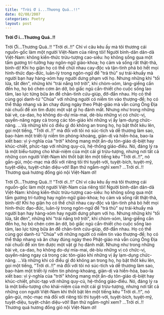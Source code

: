 ```yaml
---
title: "Trời Ơ i...Thương Quá..!!"
date: 02/08/2007
categories: Poetry
layout: post
---
```


**Trời Ơ i...Thương Quá..!!**

Trời Ơi...Thương Quá..!!
     "Trời ơi..!!"  Chỉ vì câu kêu ấy mà tôi thương cái nguồn-gốc làm một người Việt-Nam của riêng tôi!  Người bình-dân dân-dã Việt-Nam: không kiến-thức trừu-tượng cao-siêu: họ không sống qua một tấm gương trí-tưởng hay ngôn-ngữ giáo-khoa; họ cảm và sống rất thật-thà, bình-dị!  Khi họ giận họ có thể chửi nhau cay-độc và tận-tình phá bỏ hết mọi hình-thức đạo-đức, luân-lý trong ngôn-ngữ để "trả thù" sự trái-khuấy mà người bạn hay hàng-xóm hay người dưng phạm với họ.  Nhưng những khi "tối lửa, tắt đèn", những khi "trái nắng trở trời", khi chòm-xóm, láng-giềng cần đến họ, họ bỏ chén cơm ăn dở, bỏ giấc ngủ cần-thiết cho cuộc sống lao tâm, lao lực từng bữa ăn để chân-tình cứu-giúp, đỡ-đần nhau.
     Họ có thể cùng gọi danh-từ "Chúa" với những người có niềm tin vào thượng-đế; họ có thể thắp nhang và ăn chay đúng ngày theo Phật-giáo mà vẫn cúng Ông Địa nải chuối để xin tìm được một vật gì họ đánh mất.  Nhưng như trong những bài vè, ca-dao, họ không do-dự mỉa-mai, dè-bỉu những vị có chức-vị, quyền-năng ngay cả trong các tôn-giáo khi những vị ấy lạm-dụng chức-năng.
     ...Và những khi có điều gì đó không an trong họ, họ bật thốt kêu lên, gọi một tiếng, "Trời ơi..!!" mà đối với tôi nó súc-tích và dễ thương làm sao, bao-hàm một triết-lý niềm tin phóng-khoáng, giản-dị và hiền-hòa, bao-la xiết bao: vì ý-nghĩa của "trời" không mang một ẩn-dụ tôn-giáo dị-biệt hay khúc-chiết, phức-tạp với những quy-củ, hệ-thống giáo-điều.  Nó, đáng lý ra là một biểu-tượng cho khái-niệm của một cái gì trừu-tượng, nhưng nơi tất cả những con người Việt-Nam khi thốt bật lên một tiếng kêu "Trời ơi..!!", nó gần-gủi, mộc-mạc mà đối với riêng tôi thì tuyệt-vời, tuyệt-bích, tuyệt-mỹ, tuyệt-diệu, tuyệt-chân diệu-vời!  Bạn thử ngẫm-nghĩ xem?
    ...Trời ơi..!! Thương quá hương đồng gió nội Việt-Nam ơi!

Trời Ơi...Thương Quá..!!
     "Trời ơi..!!"  Chỉ vì câu kêu ấy mà tôi thương cái nguồn-gốc làm một người Việt-Nam của riêng tôi!  Người bình-dân dân-dã Việt-Nam: không kiến-thức trừu-tượng cao-siêu: họ không sống qua một tấm gương trí-tưởng hay ngôn-ngữ giáo-khoa; họ cảm và sống rất thật-thà, bình-dị!  Khi họ giận họ có thể chửi nhau cay-độc và tận-tình phá bỏ hết mọi hình-thức đạo-đức, luân-lý trong ngôn-ngữ để "trả thù" sự trái-khuấy mà người bạn hay hàng-xóm hay người dưng phạm với họ.  Nhưng những khi "tối lửa, tắt đèn", những khi "trái nắng trở trời", khi chòm-xóm, láng-giềng cần đến họ, họ bỏ chén cơm ăn dở, bỏ giấc ngủ cần-thiết cho cuộc sống lao tâm, lao lực từng bữa ăn để chân-tình cứu-giúp, đỡ-đần nhau.
     Họ có thể cùng gọi danh-từ "Chúa" với những người có niềm tin vào thượng-đế; họ có thể thắp nhang và ăn chay đúng ngày theo Phật-giáo mà vẫn cúng Ông Địa nải chuối để xin tìm được một vật gì họ đánh mất.  Nhưng như trong những bài vè, ca-dao, họ không do-dự mỉa-mai, dè-bỉu những vị có chức-vị, quyền-năng ngay cả trong các tôn-giáo khi những vị ấy lạm-dụng chức-năng.
     ...Và những khi có điều gì đó không an trong họ, họ bật thốt kêu lên, gọi một tiếng, "Trời ơi..!!" mà đối với tôi nó súc-tích và dễ thương làm sao, bao-hàm một triết-lý niềm tin phóng-khoáng, giản-dị và hiền-hòa, bao-la xiết bao: vì ý-nghĩa của "trời" không mang một ẩn-dụ tôn-giáo dị-biệt hay khúc-chiết, phức-tạp với những quy-củ, hệ-thống giáo-điều.  Nó, đáng lý ra là một biểu-tượng cho khái-niệm của một cái gì trừu-tượng, nhưng nơi tất cả những con người Việt-Nam khi thốt bật lên một tiếng kêu "Trời ơi..!!", nó gần-gủi, mộc-mạc mà đối với riêng tôi thì tuyệt-vời, tuyệt-bích, tuyệt-mỹ, tuyệt-diệu, tuyệt-chân diệu-vời!  Bạn thử ngẫm-nghĩ xem?
    ...Trời ơi..!! Thương quá hương đồng gió nội Việt-Nam ơi!
